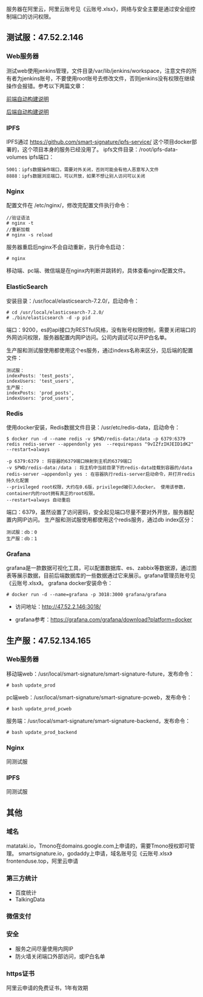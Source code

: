 服务器在阿里云，阿里云账号见《云账号.xlsx》，网络与安全主要是通过安全组控制端口的访问权限。

## 测试服：47.52.2.146
### Web服务器
测试web使用jenkins管理，文件目录/var/lib/jenkins/workspace，注意文件的所有者为jenkins账号，不要使用root账号去修改文件，否则jenkins没有权限在继续操作会报错。参考以下两篇文章：

[前端自动构建说明](https://andoromeda.coding.net/p/smart-signature-future/wiki/158)

[后端自动构建说明](https://andoromeda.coding.net/p/smart-signature-future/wiki/159)

### IPFS
IPFS通过 https://github.com/smart-signature/ipfs-service/ 这个项目docker部署的，这个项目本身的服务已经没用了。
ipfs文件目录：/root/ipfs-data-volumes
ipfs端口：
```
5001：ipfs数据操作端口，需要对外关闭，否则可能会有他人恶意写入文件
8888：ipfs数据浏览端口，可以开放，如果不想让别人访问可以关闭
```

### Nginx
配置文件在 /etc/nginx/，修改完配置文件执行命令：
```
//验证语法
# nginx -t
//重新加载
# nginx -s reload
```
服务器重启后nginx不会自动重新，执行命令启动：
```
# nginx
```
移动端、pc端、微信端是在nginx内判断并跳转的，具体查看nginx配置文件。

### ElasticSearch
安装目录：/usr/local/elasticsearch-7.2.0/，启动命令：
```
# cd /usr/local/elasticsearch-7.2.0/
# ./bin/elasticsearch -d -p pid
```
端口：9200，es的api接口为RESTful风格，没有账号权限控制，需要关闭端口的外网访问权限，服务器配置内网IP访问。公司内调试可以开IP白名单。

生产服和测试服使用都使用这个es服务，通过indexs名称来区分，见后端的配置文件：
```
测试服：
indexPosts: 'test_posts',
indexUsers: 'test_users',
生产服：
indexPosts: 'prod_posts',
indexUsers: 'prod_users',
```

### Redis
使用docker安装，Redis数据文件目录：/usr/etc/redis-data，启动命令：
```
$ docker run -d --name redis -v $PWD/redis-data:/data -p 6379:6379 redis redis-server --appendonly yes  --requirepass "9vIZfzIHJEID1dK2" --restart=always

-p 6379:6379 : 将容器的6379端口映射到主机的6379端口
-v $PWD/redis-data:/data : 将主机中当前目录下的redis-data挂载到容器的/data
redis-server –appendonly yes : 在容器执行redis-server启动命令，并打开redis持久化配置
--privileged root权限，大约在0.6版，privileged被引入docker。 使用该参数，container内的root拥有真正的root权限。 
--restart=always 自动重启
```
端口：6379，虽然设置了访问密码，安全起见端口尽量不要对外开放，服务器配置内网IP访问。
生产服和测试服使用都使用这个redis服务，通过db index区分：
```
测试服：db：0
生产服：db：1
```

### Grafana
grafana是一款数据可视化工具，可以配置数据库、es、zabbix等数据源，通过图表等展示数据，目前后端数据库的一些数据通过它来展示。grafana管理员账号见《云账号.xlsx》。
grafana docker安装命令：
```
# docker run -d --name=grafana -p 3018:3000 grafana/grafana 
```
- 访问地址：http://47.52.2.146:3018/

- grafana参考：https://grafana.com/grafana/download?platform=docker



## 生产服：47.52.134.165
### Web服务器
移动端web：/usr/local/smart-signature/smart-signature-future，发布命令：
```
# bash update_prod
```
pc端web：/usr/local/smart-signature/smart-signature-pcweb，发布命令：
```
# bash update_prod_pcweb
```
服务端：/usr/local/smart-signature/smart-signature-backend，发布命令：
```
# bash update_prod_backend
```

### Nginx
同测试服

### IPFS
同测试服


## 其他
### 域名
matataki.io，Tmono在domains.google.com上申请的，需要Tmono授权即可管理。
smartsignature.io，godaddy上申请，域名账号见《云账号.xlsx》
frontenduse.top，阿里云申请

### 第三方统计
- 百度统计
- TalkingData

### 微信支付

### 安全
- 服务之间尽量使用内网IP
- 防火墙关闭端口外部访问，或IP白名单

### https证书
阿里云申请的免费证书，1年有效期





